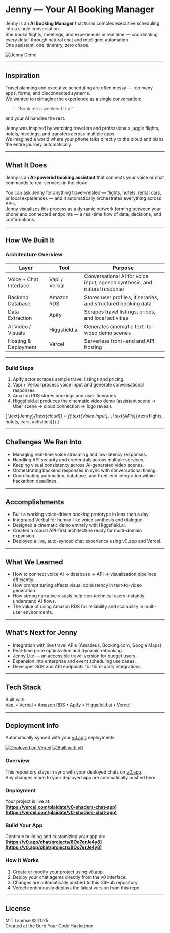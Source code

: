 # Jenny — Your AI Booking Manager

Jenny is an **AI Booking Manager** that turns complex executive scheduling into a single conversation.  
She books flights, meetings, and experiences in real time — coordinating every detail through natural chat and intelligent automation.  
One assistant, one itinerary, zero chaos.

![Jenny Demo](https://i.imgur.com/jXTXOiN.png)

---

## Inspiration

Travel planning and executive scheduling are often messy — too many apps, forms, and disconnected systems.  
We wanted to reimagine the experience as a single conversation:

> “Book me a weekend trip.”

and your AI handles the rest.

Jenny was inspired by watching travelers and professionals juggle flights, hotels, meetings, and transfers across multiple apps.  
We imagined a world where your phone talks directly to the cloud and plans the entire journey automatically.

---

## What It Does

Jenny is an **AI-powered booking assistant** that connects your voice or chat commands to real services in the cloud.

You can ask Jenny for anything travel-related — flights, hotels, rental cars, or local experiences — and it automatically orchestrates everything across APIs.  
Jenny visualizes this process as a dynamic network forming between your phone and connected endpoints — a real-time flow of data, decisions, and confirmations.

---

## How We Built It

### Architecture Overview

| Layer | Tool | Purpose |
|-------|------|----------|
| Voice + Chat Interface | Vapi / Verbal | Conversational AI for voice input, speech synthesis, and natural response |
| Backend Database | Amazon RDS | Stores user profiles, itineraries, and structured booking data |
| Data Extraction | Apify | Scrapes travel listings, prices, and local activities |
| AI Video / Visuals | Higgsfield.ai | Generates cinematic text-to-video demo scenes |
| Hosting & Deployment | Vercel | Serverless front-end and API hosting |

---

### Build Steps

1. Apify actor scrapes sample travel listings and pricing.  
2. Vapi + Verbal process voice input and generate conversational responses.  
3. Amazon RDS stores bookings and user itineraries.  
4. Higgsfield.ai produces the cinematic video demo (assistant scene → Uber scene → cloud connection → logo reveal).

\[
\text{Jenny}_{\text{cloud}} = f(\text{Voice Input}, \ \text{APIs}_{\text{flights, hotels, cars, activities}})
\]

---

## Challenges We Ran Into

- Managing real-time voice streaming and low-latency responses.  
- Handling API security and credentials across multiple services.  
- Keeping visual consistency across AI-generated video scenes.  
- Orchestrating backend responses in sync with conversational timing.  
- Coordinating automation, database, and front-end integration within hackathon deadlines.

---

## Accomplishments

- Built a working voice-driven booking prototype in less than a day.  
- Integrated Verbal for human-like voice synthesis and dialogue.  
- Designed a cinematic demo entirely with Higgsfield.ai.  
- Created a robust API-first architecture ready for multi-domain expansion.  
- Deployed a live, auto-synced chat experience using v0.app and Vercel.

---

## What We Learned

- How to connect voice AI → database → API → visualization pipelines efficiently.  
- How prompt tuning affects visual consistency in text-to-video generation.  
- How strong narrative visuals help non-technical users instantly understand AI flows.  
- The value of using Amazon RDS for reliability and scalability in multi-user environments.

---

## What’s Next for Jenny

- Integration with live travel APIs (Amadeus, Booking.com, Google Maps).  
- Real-time price optimization and dynamic rebooking.  
- Jenny Lite — an accessible travel version for budget users.  
- Expansion into enterprise and event scheduling use cases.  
- Developer SDK and API endpoints for third-party integrations.

---

## Tech Stack

Built with:  
[Vapi](https://vapi.ai) • [Verbal](https://verbal.io) • [Amazon RDS](https://aws.amazon.com/rds/) • [Apify](https://apify.com) • [Higgsfield.ai](https://higgsfield.ai) • [Vercel](https://vercel.com)

---

## Deployment Info

Automatically synced with your [v0.app](https://v0.app) deployments.

[![Deployed on Vercel](https://img.shields.io/badge/Deployed%20on-Vercel-black?style=for-the-badge&logo=vercel)](https://vercel.com/plaidate/v0-shaders-chat-app)
[![Built with v0](https://img.shields.io/badge/Built%20with-v0.app-black?style=for-the-badge)](https://v0.app/chat/projects/8Oo7erJe4y8)

### Overview

This repository stays in sync with your deployed chats on [v0.app](https://v0.app).  
Any changes made to your deployed app are automatically pushed here.

### Deployment

Your project is live at:  
**[https://vercel.com/plaidate/v0-shaders-chat-app](https://vercel.com/plaidate/v0-shaders-chat-app)**

### Build Your App

Continue building and customizing your app on:  
**[https://v0.app/chat/projects/8Oo7erJe4y8](https://v0.app/chat/projects/8Oo7erJe4y8)**

### How It Works

1. Create or modify your project using [v0.app](https://v0.app).  
2. Deploy your chat agents directly from the v0 interface.  
3. Changes are automatically pushed to this GitHub repository.  
4. Vercel continuously deploys the latest version from this repo.

---

## License

MIT License © 2025  
Created at the Burn Your Code Hackathon

